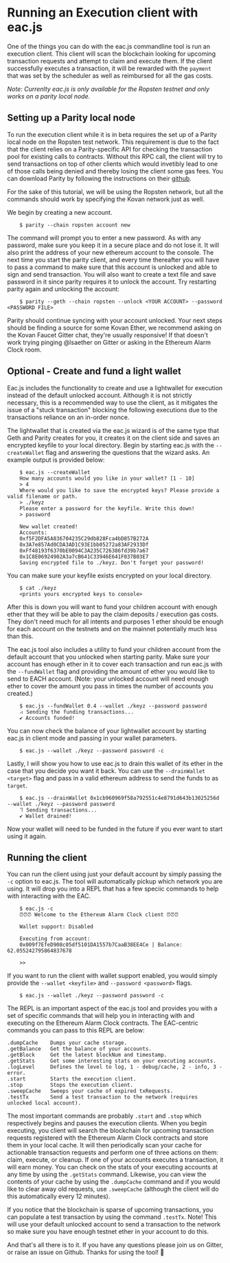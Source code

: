 # Running an Execution client with eac.js

One of the things you can do with the eac.js commandline tool
is run an execution client. This client will scan the blockchain 
looking for upcoming transaction requests and attempt to claim and 
execute them. If the client successfully executes a transaction, it will
be rewarded with the `payment` that was set by the scheduler as well
as reimbursed for all the gas costs. 

_Note: Currenlty eac.js is only available for the Ropsten testnet and only
works on a parity local node._

## Setting up a Parity local node

To run the execution client while it is in beta requires the set up of a 
Parity local node on the Ropsten test network. This requirement is due to 
the fact that the client relies on a Parity-specific API for checking
the transaction pool for existing calls to contracts. Without this 
RPC call, the client will try to send transactions on top of other clients
which would invetibly lead to one of those calls being denied and thereby
losing the client some gas fees. You can download Parity by following the 
instructions on their [github](https://github.com/paritytech/parity).

For the sake of this tutorial, we will be using the Ropsten network, but all
the commands should work by specifying the Kovan network just as well.

We begin by creating a new account.

```
    $ parity --chain ropsten account new
```

The command will prompt you to enter a new password. As with any password,
make sure you keep it in a secure place and do not lose it. It will also
print the address of your new ethereum account to the console. The next
time you start the parity client, and every time thereafter you will have
to pass a command to make sure that this account is unlocked and able to
sign and send transaction. You will also want to create a text file and save
password in it since parity requires it to unlock the account. Try 
restarting parity again and unlocking the account:

```
    $ parity --geth --chain ropsten --unlock <YOUR ACCOUNT> --password <PASSWORD FILE>
```

Parity should continue syncing with your account unlocked. Your next
steps should be finding a source for some Kovan Ether, we recommend asking
on the Kovan Faucet Gitter chat, they're usually responsive! If that doesn't work 
trying pinging @lsaether on Gitter or asking in the Ethereum Alarm Clock room.

## Optional - Create and fund a light wallet

Eac.js includes the functionality to create and use a lightwallet 
for execution instead of the default unlocked account. Although it
is not strictly necessary, this is a recommended way to use the client,
as it mitigates the issue of a "stuck transaction" blocking the following
executions due to the transactions reliance on an in-order nonce. 

The lightwallet that is created via the eac.js wizard is of the same
type that Geth and Parity creates for you, it creates it on the client side
and saves an encrypted keyfile to your local directory. Begin by starting eac.js
with the `--createWallet` flag and answering the questions that the 
wizard asks. An example output is provided below:

```
    $ eac.js --createWallet
    How many accounts would you like in your wallet? [1 - 10]
    > 4
    Where would you like to save the encrypted keys? Please provide a valid filename or path.
    > ./keyz
    Please enter a password for the keyfile. Write this down!
    > password

    New wallet created!
    Accounts:
    0xf5F2DFA5A836704235C29db828Fca4bD857B272A
    0x3A7e857Ad0CDA3AD1C93E1bb05272a83AF2933Df
    0xFf48193f6370bE0094C3A235C726386fd39b7a67
    0x1C8E06924902A3a7cB641C33946E641F037B03E7
    Saving encrypted file to ./keyz. Don't forget your password!
```

You can make sure your keyfile exists encrypted on your local directory.

```
    $ cat ./keyz
    <prints yours encrypted keys to console>
```

After this is down you will want to fund your children account with
enough ether that they will be able to pay the claim deposits / execution
gas costs. They don't need much for all intents and purposes 1 ether should
be enough for each account on the testnets and on the mainnet potentially 
much less than this.

The eac.js tool also includes a utility to fund your children account
from the default account that you unlocked when starting parity.
Make sure your account has enough ether in it to cover each transaction
and run eac.js with the `--fundWallet` flag and providing the amount of
ether you would like to send to EACH account. (Note: your unlocked account
will need enough ether to cover the amount you pass in times the number
of accounts you created.)

```
    $ eac.js --fundWallet 0.4 --wallet ./keyz --password password
    ⠴ Sending the funding transactions...
    ✔ Accounts funded!
```

You can now check the balance of your lightwallet account by starting
eac.js in client mode and passing in your wallet parameters.

```
    $ eac.js --wallet ./keyz --password password -c
```

Lastly, I will show you how to use eac.js to drain this wallet of its
ether in the case that you decide you want it back. You can use the 
`--drainWallet <target>` flag and pass in a valid ethereum address
to send the funds to as `target`.

```
    $ eac.js --drainWallet 0x1cb960969f58a792551c4e8791d643b13025256d --wallet ./keyz --password password
    ⠹ Sending transactions...
    ✔ Wallet drained!
```

Now your wallet will need to be funded in the future if you ever want 
to start using it again.

## Running the client

You can run the client using just your default account by simply passing the
`-c` option to eac.js. The tool will automatically pickup which network you
are using. It will drop you into a REPL that has a few speciic commands to
help with interacting with the EAC.

```
    $ eac.js -c
    ⏰⏰⏰ Welcome to the Ethereum Alarm Clock client ⏰⏰⏰

    Wallet support: Disabled

    Executing from account:
    0x009f7EfeD908c05df5101DA1557b7CaaB38EE4Ce | Balance: 62.055242795864837678

    >>
```

If you want to run the client with wallet support enabled, you would simply
provide the `--wallet <keyfile>` and `--password <password>` flags.

```
    $ eac.js --wallet ./keyz --password password -c
```

The REPL is an important aspect of the eac.js tool and provides you
with a set of specific commands that will help you in interacting with
and executing on the Ethereum Alarm Clock contracts. The EAC-centric commands 
you can pass to this REPL are below:

```
.dumpCache    Dumps your cache storage.
.getBalance   Get the balance of your accounts.
.getBlock     Get the latest blockNum and timestamp.
.getStats     Get some interesting stats on your executing accounts.
.logLevel     Defines the level to log, 1 - debug/cache, 2 - info, 3 - error.
.start        Starts the execution client.
.stop         Stops the execution client.
.sweepCache   Sweeps your cache of expired txRequests.
.testTx       Send a test transaction to the network (requires unlocked local account).
```

The most important commands are probably `.start` and `.stop` which 
respectively begins and pauses the execution clients. When you begin
executing, you client will search the blockchain for upcoming transaction
requests registered with the Ethereum Alarm Clock contracts and store them
in your local cache. It will then periodically scan your cache for actionable
transaction requests and perform one of three actions on them: claim, execute, or
cleanup. If one of your accounts executes a transaction, it will earn money. You
can check on the stats of your executing accounts at any time by using the
`.getStats` command. Likewise, you can view the contents of your cache by
using the `.dumpCache` command and if you would like to clear away old requests,
use `.sweepCache` (although the client will do this automatically every 12 minutes).

If you notice that the blockchain is sparse of upcoming transactions, you can 
populate a test transaction by using the command `.testTx`. Note! This will use
your default unlocked account to send a transaction to the network so make sure
you have enough testnet ether in your account to do this.

And that's all there is to it. If you have any questions please join us on Gitter,
or raise an issue on Github. Thanks for using the tool! 🙂